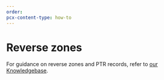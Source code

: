 ```yaml
---
order: 
pcx-content-type: how-to
---
```


# Reverse zones

For guidance on reverse zones and PTR records, refer to [our Knowledgebase](https://support.cloudflare.com/hc/articles/4405024355981).